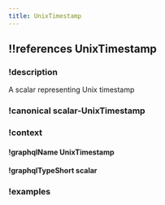 ```yaml
---
title: UnixTimestamp
---
```

## !!references UnixTimestamp

### !description

A scalar representing Unix timestamp

### !canonical scalar-UnixTimestamp

### !context

#### !graphqlName UnixTimestamp

#### !graphqlTypeShort scalar

### !examples
